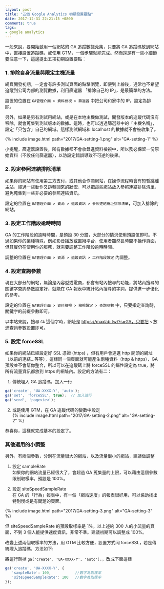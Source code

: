 ```yaml
---
layout: post
title: "五個 Google Analytics 初期設置要點"
date: 2017-12-31 22:21:15 +0800
comments: true
tags:
- google analytics
---
```

一般來說，要開始啟用一個網站的 GA 追蹤數據蒐集，只要將 GA 追蹤碼放到網站中，直接設置追蹤碼，或使用 GTM，一個步驟就能完成。然而還是有一些小細節要注意一下，這邊提出五項初期設置要點：

<!-- more --> 
### 1. 排除自身流量與限定主機流量

網頁開發初期，一定會有許多測試頁面的點擊瀏覽，即便到上線後，通常也不希望追蹤到公司內部的瀏覽數據，利用篩選器 「排除自己的 IP」，是最簡單的方法。

設置的位置在 `GA管理介面 > 資料檢視 > 篩選器` 中把公司和家中的 IP，設定為排除。

另外，如果是另有測試用網站，或是在本地主機做測試，開發版本的追蹤代碼沒有移除，就會蒐集到測試版本的數據。這時，也可以透過篩選器中的「主機名稱」，設定「只包含」自己的網域。這樣測試網域和 localhost 的數據就不會被收集了。

{% include image.html path="2017/GA-setting-1.png" alt="GA-setting-1" %}

小提醒，篩選器設置後，所有數據都不會收錄進資料檢視中，所以務必保留一份原始資料（不設任何篩選器），以防設定錯誤導致不可逆的後果。

### 2. 設定參照連結排除清單

如果你的網站有使用第三方支付，或其他合作商網站，在操作流程時會有短暫跳離主站，經過一些動作又跳轉回來的狀況，可以把這些網站放入參照連結排除清單，避免蒐集到一些非必要的參照連結資訊。

設定的位置在 `GA管理介面 > 資源 > 追蹤資訊 > 參照連結網址排除清單`，可加入排除的網站。

### 3. 設定工作階段逾時時間

GA 的工作階段的逾時時間，是預設 30 分鐘，大部分的情況使用預設值即可。不過如果你的業種特殊，例如影音播放或直撥平台，使用者雖然長時間不操作頁面，但其實仍在使用你的服務，就需要調整工作階段逾時時間。

調整的位置在 `GA管理介面 > 資源 > 追蹤資訊 > 工作階段設定` 內調整。

### 4. 設定查詢參數

現在大部分的網站，無論是內容型或電商，都會有站內搜尋的功能，將站內搜尋的關鍵字查詢參數設定好，就能在 GA 報表中統計站內搜尋的字詞，提供進一步優化的參考。

設定的位置在 `GA管理介面 > 資料檢視 > 檢視設定 > 查詢參數` 中，只要指定查詢時，關鍵字的前綴參數即可。

以本站來說，搜尋 `GA` 這個字時，網址是 https://maxlab.tw/?s=GA，只要把 `s` 放進查詢參數設置即可。

### 5. 設定 forceSSL

如果你的網站已經設定好 SSL 憑證 (https) ，但有用戶會連進 http 開頭的網址（以前的連結…等等），這樣同一個頁面就可能產生兩種資料（http & https），GA 預設並不會幫你整合，所以可以在追蹤碼上將 forceSSL 的屬性設定為 true，將所有流量資訊都放到 https 的網址內。設定的方法有二：

1. 傳統埋入 GA 追蹤碼，加入一行  
```javascript
ga('create', 'UA-XXXX-Y', 'auto');
ga('set', 'forceSSL', true);  // 加入這行
ga('send', 'pageview');
```

2. 或是使用 GTM，在 GA 追蹤代碼的變數中設定  
{% include image.html path="2017/GA-setting-2.png" alt="GA-setting-2" %}

恭喜你，這樣就完成基本的設定了。

### 其他選用的小調整

另外，有兩個參數，分別在流量很大的網站，以及流量很小的網站，建議做調整

1. 設定 sampleRate  
如果你的網站流量已經很大了，會超過 GA 蒐集量的上限，可以藉由這個參數限制取樣率，預設是 100%。

2. 設定 siteSpeedSampleRate  
在 GA 的「行為」報表中，有一個「網站速度」的報表很好用，可以協助找出特別慢或是有問題的頁面。

{% include image.html path="2017/GA-setting-3.png" alt="GA-setting-3" %}

但 siteSpeedSampleRate 的預設取樣率是 1%，以上述約 300 人的小流量的頁面，不到 3 個人能提供速度資訊，非常不準。建議初期可以調整成 100%。

改變上述兩個取樣率的方法，用 GTM 比較方便，設置方式同 forceSSL，若是傳統埋入追蹤碼，方法如下:

將這行刪掉 `ga('create', 'UA-XXXX-Y', 'auto');`，改成下面這樣

```javascript
ga('create', 'UA-XXXX-Y', {
   'sampleRate': 100,           //數字為取樣率
   'siteSpeedSampleRate': 100   //數字為取樣率
});
```
